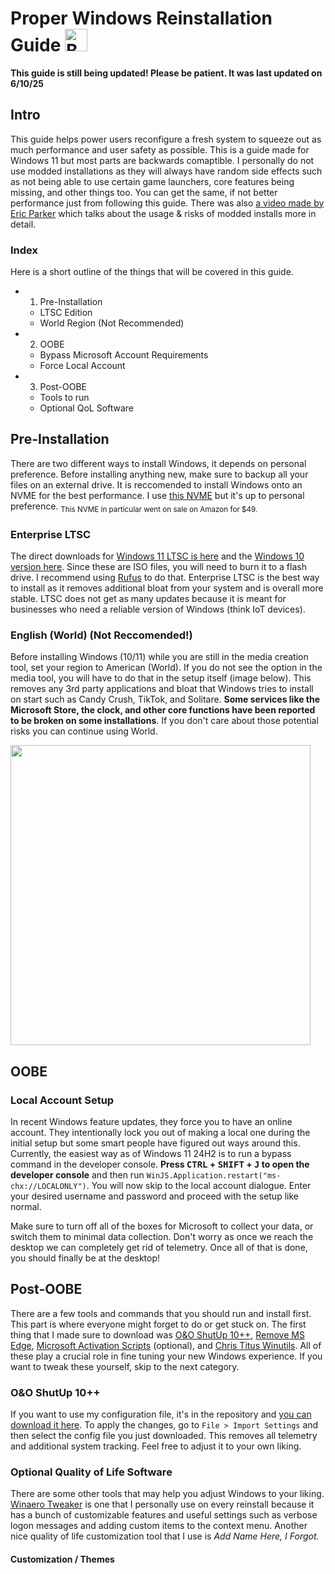# Proper Windows Reinstallation Guide <a href='https://ko-fi.com/O5O6VWWOH' target='_blank'><img height='36' style='border:0px;height:36px;' src='https://storage.ko-fi.com/cdn/kofi5.png?v=6' alt='Buy Me a Coffee at ko-fi.com' /></a>
**This guide is still being updated! Please be patient. It was last updated on 6/10/25**

## Intro
This guide helps power users reconfigure a fresh system to squeeze out as much performance and user safety as possible. This is a guide made for Windows 11 but most parts are backwards comaptible. I personally do not use modded installations as they will always have random side effects such as not being able to use certain game launchers, core features being missing, and other things too. You can get the same, if not better performance just from following this guide. There was also [a video made by Eric Parker](https://www.youtube.com/watch?v=nyMHBKlNk9c&pp=ygUVZXJpYyBwYXJrZXIgbW9kZGVkIG9z) which talks about the usage & risks of modded installs more in detail.

### Index
Here is a short outline of the things that will be covered in this guide.
- 1. Pre-Installation
  - LTSC Edition
  - World Region (Not Recommended)
- 2. OOBE
    - Bypass Microsoft Account Requirements
    - Force Local Account
- 3. Post-OOBE
   - Tools to run
   - Optional QoL Software

## Pre-Installation
There are two different ways to install Windows, it depends on personal preference. Before installing anything new, make sure to backup all your files on an external drive. It is reccomended to install Windows onto an NVME for the best performance. I use [this NVME](https://sabrent.com/products/sb-rocket-nvme4-1tb) but it's up to personal preference. <sub>This NVME in particular went on sale on Amazon for $49.</sub>


### Enterprise LTSC
The direct downloads for [Windows 11 LTSC is here](https://drive.massgrave.dev/en-us_windows_11_iot_enterprise_ltsc_2024_x64_dvd_f6b14814.iso) and the [Windows 10 version here](https://drive.massgrave.dev/en-us_windows_10_iot_enterprise_ltsc_2021_x64_dvd_257ad90f.iso). Since these are ISO files, you will need to burn it to a flash drive. I recommend using [Rufus](https://rufus.com) to do that. Enterprise LTSC is the best way to install as it removes additional bloat from your system and is overall more stable. LTSC does not get as many updates because it is meant for businesses who need a reliable version of Windows (think IoT devices).

### English (World) (Not Reccomended!)
Before installing Windows (10/11) while you are still in the media creation tool, set your region to American (World). If you do not see the option in the media tool, you will have to do that in the setup itself (image below).  This removes any 3rd party applications and bloat that Windows tries to install on start such as Candy Crush, TikTok, and Solitare. **Some services like the Microsoft Store, the clock, and other core functions have been reported to be broken on some installations**. If you don't care about those potential risks you can continue using World.

<img src="https://github.com/user-attachments/assets/13342b8b-4fa7-439f-aa45-d8b067c760b8" height="480px" width="480px">

## OOBE

### Local Account Setup
In recent Windows feature updates, they force you to have an online account. They intentionally lock you out of making a local one during the initial setup but some smart people have figured out ways around this. Currently, the easiest way as of Windows 11 24H2 is to run a bypass command in the developer console. **Press <kbd>CTRL</kbd> + <kbd>SHIFT</kbd> + <kbd>J</kbd> to open the developer console** and then run `WinJS.Application.restart("ms-chx://LOCALONLY")`. You will now skip to the local account dialogue. Enter your desired username and password and proceed with the setup like normal. 

Make sure to turn off all of the boxes for Microsoft to collect your data, or switch them to minimal data collection. Don't worry as once we reach the desktop we can completely get rid of telemetry. Once all of that is done, you should finally be at the desktop!

## Post-OOBE
There are a few tools and commands that you should run and install first. This part is where everyone might forget to do or get stuck on. The first thing that I made sure to download was [O&O ShutUp 10++](https://www.oo-software.com/en/shutup10), [Remove MS Edge](https://github.com/ShadowWhisperer/Remove-MS-Edge), [Microsoft Activation Scripts](https://massgrave.dev/) (optional), and [Chris Titus Winutils](https://github.com/ChrisTitusTech/winutil). All of these play a crucial role in fine tuning your new Windows experience. If you want to tweak these yourself, skip to the next category. 

### O&O ShutUp 10++
If you want to use my configuration file, it's in the repository and [you can download it here](https://github.com/byeoon/Proper-Windows-Reinstall/blob/master/Byeoon%20OOSU10%20Config.cfg). To apply the changes, go to `File > Import Settings` and then select the config file you just downloaded. This removes all telemetry and additional system tracking. Feel free to adjust it to your own liking. 

### Optional Quality of Life Software
There are some other tools that may help you adjust Windows to your liking. [Winaero Tweaker](https://winaero.com) is one that I personally use on every reinstall because it has a bunch of customizable features and useful settings such as verbose logon messages and adding custom items to the context menu. Another nice quality of life customization tool that I use is *Add Name Here, I Forgot.*

#### Customization / Themes





